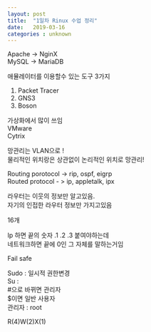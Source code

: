 ```yaml
---
layout: post
title:  "1일차 Rinux 수업 정리"
date:   2019-03-16 
categories : unknown
---
```



Apache -> NginX  
MySQL -> MariaDB  
  
애뮬레이터를 이용할수 있는 도구 3가지  
1. Packet Tracer  
2. GNS3  
3. Boson  
  
  
가상화에서 많이 쓰임   
VMware  
Cytrix  
  
  
망관리는 VLAN으로 !   
물리적인 위치랑은 상관없이 논리적인 위치로 망관리!   
  
Routing porotocol -> rip, ospf, eigrp  
Routed protocol - > ip, appletalk, ipx  
  
라우터는 이웃의 정보만 알고있음.  
자기의 인접한 라우터 정보만 가지고있음  
  
16개   
  
Ip 하면 끝의 숫자 .1 .2 .3 붙여야하는데  
네트워크하면 끝에 0인 그 자체를 말하는거임  
  
Fail safe  
  
Sudo : 일시적 권한변경  
Su :  
#으로 바뀌면 관리자  
$이면 일반 사용자  
관리자 : root  
  
R(4)W(2)X(1)  



